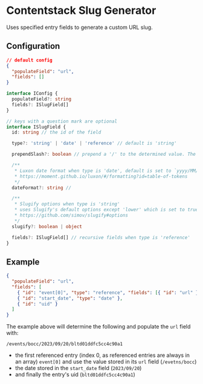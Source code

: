 # Contentstack Slug Generator

Uses specified entry fields to generate a custom URL slug.

## Configuration

```json
// default config
{
  "populateField": "url",
  "fields": []
}
```

```ts
interface IConfig {
  populateField?: string
  fields?: ISlugField[]
}

// keys with a question mark are optional
interface ISlugField {
  id: string // the id of the field

  type?: 'string' | 'date' | 'reference' // default is 'string'

  prependSlash?: boolean // prepend a '/' to the determined value. The final output of all fields will always start with a slash

  /**
   * Luxon date format when type is 'date', default is set to `yyyy/MM/dd`
   * https://moment.github.io/luxon/#/formatting?id=table-of-tokens
   */
  dateFormat?: string //

  /**
   * Slugify options when type is 'string'
   * uses Slugify's default options except 'lower' which is set to true, can be overwritten using an object
   * https://github.com/simov/slugify#options
   */
  slugify?: boolean | object

  fields?: ISlugField[] // recursive fields when type is 'reference'
}
```

## Example

```json
{
  "populateField": "url",
  "fields": [
    { "id": "event[0]", "type": "reference", "fields": [{ "id": "url" }] },
    { "id": "start_date", "type": "date" },
    { "id": "uid" }
  ]
}
```

The example above will determine the following and populate the `url` field with:

`/events/bocc/2023/09/20/bltd01ddfc5cc4c90a1`

- the first referenced entry (index 0, as referenced entries are always in an array) `event[0]` and use the value stored in its `url` field (`/evetns/bocc`)
- the date stored in the `start_date` field (`2023/09/20`)
- and finally the entry's uid (`bltd01ddfc5cc4c90a1`)
